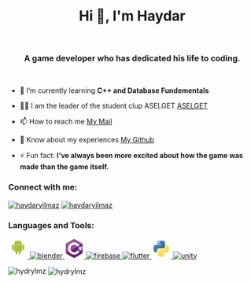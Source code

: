 <h1 align="center">Hi 👋, I'm Haydar</h1>
&nbsp;
<h3 align="center">A game developer who has dedicated his life to coding.</h3>
&nbsp;

- 🌱 I’m currently learning **C++ and Database Fundementals**

- 👨‍💻 I am the leader of the student clup ASELGET [ASELGET](https://www.linkedin.com/company/aselget/?viewAsMember=true)

- 📫 How to reach me [My Mail](hydrylmz7@gmail.com)

- 📄 Know about my experiences [My Github](https://www.linkedin.com/in/haydaryilmaz/)

- ⚡ Fun fact: **I've always been more excited about how the game was made than the game itself.**

<h3 align="left">Connect with me:</h3>
<p align="left">
<a href="https://linkedin.com/in/haydaryilmaz" target="blank"><img align="center" src="https://raw.githubusercontent.com/rahuldkjain/github-profile-readme-generator/master/src/images/icons/Social/linked-in-alt.svg" alt="haydaryilmaz" height="30" width="40" /></a> <a href="hydrylmz7@gmail.com" target="blank"><img align="center" src="https://upload.wikimedia.org/wikipedia/commons/7/7e/Gmail_icon_%282020%29.svg" alt="haydaryilmaz" height="30" width="40" /></a>
</p>
<p align="left">

</p>

<h3 align="left">Languages and Tools:</h3>
<p align="left"> <a href="https://developer.android.com" target="_blank" rel="noreferrer"> <img src="https://raw.githubusercontent.com/devicons/devicon/master/icons/android/android-original-wordmark.svg" alt="android" width="40" height="40"/> </a> <a href="https://www.blender.org/" target="_blank" rel="noreferrer"> <img src="https://download.blender.org/branding/community/blender_community_badge_white.svg" alt="blender" width="40" height="40"/> </a> <a href="https://www.w3schools.com/cs/" target="_blank" rel="noreferrer"> <img src="https://raw.githubusercontent.com/devicons/devicon/master/icons/csharp/csharp-original.svg" alt="csharp" width="40" height="40"/> </a> <a href="https://firebase.google.com/" target="_blank" rel="noreferrer"> <img src="https://www.vectorlogo.zone/logos/firebase/firebase-icon.svg" alt="firebase" width="40" height="40"/> </a> <a href="https://flutter.dev" target="_blank" rel="noreferrer"> <img src="https://www.vectorlogo.zone/logos/flutterio/flutterio-icon.svg" alt="flutter" width="40" height="40"/> </a> <a href="https://www.python.org" target="_blank" rel="noreferrer"> <img src="https://raw.githubusercontent.com/devicons/devicon/master/icons/python/python-original.svg" alt="python" width="40" height="40"/> </a> <a href="https://unity.com/" target="_blank" rel="noreferrer"> <img src="https://www.vectorlogo.zone/logos/unity3d/unity3d-icon.svg" alt="unity" width="40" height="40"/> </a> </p>

<p><img align="left" src="https://github-readme-stats.vercel.app/api/top-langs?username=hydrylmz&show_icons=true&locale=en&layout=compact" alt="hydrylmz" /></p>

<p>&nbsp;<img align="center" src="https://github-readme-stats.vercel.app/api?username=hydrylmz&show_icons=true&locale=en" alt="hydrylmz" /></p>
